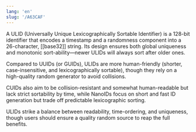 ```yaml
---
lang: 'en'
slug: '/A63CAF'
---
```


A ULID (Universally Unique Lexicographically Sortable Identifier) is a 128-bit identifier that encodes a timestamp and a randomness component into a 26-character, [[base32]] string. Its design ensures both global uniqueness and monotonic sort-ability—newer ULIDs will always sort after older ones.

Compared to UUIDs (or GUIDs), ULIDs are more human-friendly (shorter, case-insensitive, and lexicographically sortable), though they rely on a high-quality random generator to avoid collisions.

CUIDs also aim to be collision-resistant and somewhat human-readable but lack strict sortability by time, while NanoIDs focus on short and fast ID generation but trade off predictable lexicographic sorting.

ULIDs strike a balance between readability, time-ordering, and uniqueness, though users should ensure a quality random source to reap the full benefits.
